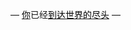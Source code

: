 — [<font color="#000000">你</font>](http://112.253.31.18:8213/home/settings/account)已经[<font color="#000000">到达</font>]()[<font color="#000000">世界的尽头</font>](http://112.253.31.18:8213/file/63/iyzEZmZcDHwWjUzhkAXQq.png) —

